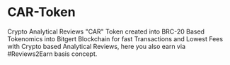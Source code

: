 # CAR-Token
Crypto Analytical Reviews "CAR" Token created into BRC-20 Based Tokenomics into Bitgert Blockchain for fast Transactions and Lowest Fees with Crypto based Analytical Reviews, here you also earn via #Reviews2Earn basis concept. 
